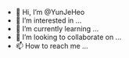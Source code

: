 - 👋 Hi, I’m @YunJeHeo
- 👀 I’m interested in ...
- 🌱 I’m currently learning ...
- 💞️ I’m looking to collaborate on ...
- 📫 How to reach me ...

<!---
YunJeHeo/YunJeHeo is a ✨ special ✨ repository because its `README.md` (this file) appears on your GitHub profile.
You can click the Preview link to take a look at your changes.
--->
